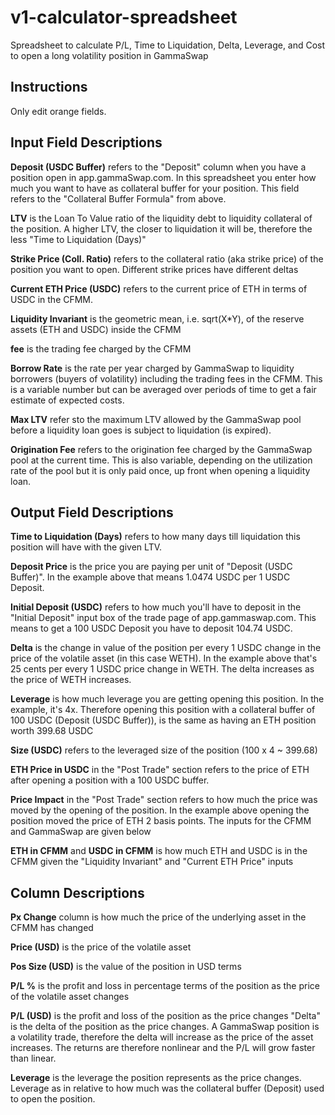 # v1-calculator-spreadsheet
Spreadsheet to calculate P/L, Time to Liquidation, Delta, Leverage, and Cost to open a long volatility position in GammaSwap

## Instructions
Only edit orange fields.

## Input Field Descriptions
<b>Deposit (USDC Buffer)</b> refers to the "Deposit" column when you have a position open in app.gammaSwap.com. In this spreadsheet you enter how much you want to have as collateral buffer for your position. This field refers to the "Collateral Buffer Formula" from above.

<b>LTV</b> is the Loan To Value ratio of the liquidity debt to liquidity collateral of the position. A higher LTV, the closer to liquidation it will be, therefore the less "Time to Liquidation (Days)"

<b>Strike Price (Coll. Ratio)</b> refers to the collateral ratio (aka strike price) of the position you want to open. Different strike prices have different deltas

<b>Current ETH Price (USDC)</b> refers to the current price of ETH in terms of USDC in the CFMM.

<b>Liquidity Invariant</b> is the geometric mean, i.e. sqrt(X*Y), of the reserve assets (ETH and USDC) inside the CFMM

<b>fee</b> is the trading fee charged by the CFMM

<b>Borrow Rate</b> is the rate per year charged by GammaSwap to liquidity borrowers (buyers of volatility) including the trading fees in the CFMM. This is a variable number but can be averaged over periods of time to get a fair estimate of expected costs.

<b>Max LTV</b> refer sto the maximum LTV allowed by the GammaSwap pool before a liquidity loan goes is subject to liquidation (is expired).

<b>Origination Fee</b> refers to the origination fee charged by the GammaSwap pool at the current time. This is also variable, depending on the utilization rate of the pool but it is only paid once, up front when opening a liquidity loan.

## Output Field Descriptions

<b>Time to Liquidation (Days)</b> refers to how many days till liquidation this position will have with the given LTV.

<b>Deposit Price</b> is the price you are paying per unit of "Deposit (USDC Buffer)". In the example above that means 1.0474 USDC per 1 USDC Deposit.

<b>Initial Deposit (USDC)</b> refers to how much you'll have to deposit in the "Initial Deposit" input box of the trade page of app.gammaswap.com. This means to get a 100 USDC Deposit you have to deposit 104.74 USDC.

<b>Delta</b> is the change in value of the position per every 1 USDC change in the price of the volatile asset (in this case WETH). In the example above that's 25 cents per every 1 USDC price change in WETH. The delta increases as the price of WETH increases.

<b>Leverage</b> is how much leverage you are getting opening this position. In the example, it's 4x. Therefore opening this position with a collateral buffer of 100 USDC (Deposit (USDC Buffer)), is the same as having an ETH position worth 399.68 USDC

<b>Size (USDC)</b> refers to the leveraged size of the position (100 x 4 ~ 399.68)

<b>ETH Price in USDC</b> in the "Post Trade" section refers to the price of ETH after opening a position with a 100 USDC buffer.

<b>Price Impact</b> in the "Post Trade" section refers to how much the price was moved by the opening of the position. In the example above opening the position moved the price of ETH 2 basis points. The inputs for the CFMM and GammaSwap are given below

<b>ETH in CFMM</b> and <b>USDC in CFMM</b> is how much ETH and USDC is in the CFMM given the "Liquidity Invariant" and "Current ETH Price" inputs

## Column Descriptions

<b>Px Change</b> column is how much the price of the underlying asset in the CFMM has changed

<b>Price (USD)</b> is the price of the volatile asset

<b>Pos Size (USD)</b> is the value of the position in USD terms

<b>P/L %</b> is the profit and loss in percentage terms of the position as the price of the volatile asset changes

<b>P/L (USD)</b> is the profit and loss of the position as the price changes
"Delta" is the delta of the position as the price changes. A GammaSwap position is a volatility trade, therefore the delta will increase as the price of the asset increases. The returns are therefore nonlinear and the P/L will grow faster than linear.

<b>Leverage</b> is the leverage the position represents as the price changes. Leverage as in relative to how much was the collateral buffer (Deposit) used to open the position.
